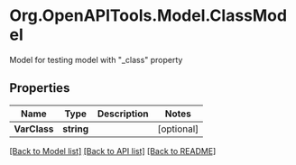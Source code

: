 # Org.OpenAPITools.Model.ClassModel
Model for testing model with \"_class\" property

## Properties

Name | Type | Description | Notes
------------ | ------------- | ------------- | -------------
**VarClass** | **string** |  | [optional] 

[[Back to Model list]](../../README.md#documentation-for-models) [[Back to API list]](../../README.md#documentation-for-api-endpoints) [[Back to README]](../../README.md)

